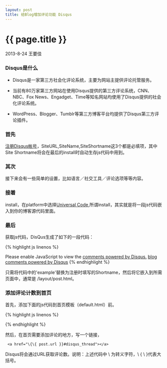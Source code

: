 ```yaml
---
layout: post
title: 给Blog增加评论功能 Disqus
---
```


{{ page.title }}
================

<p class="meta">2013-8-24 王要佳</p>

### Disqus是什么

* Disqus是一家第三方社会化评论系统，主要为网站主提供评论托管服务。

* 当前有80万家第三方网站在使用Disqus提供的第三方评论系统，CNN、NBC、Fox News、Engadget、Time等知名网站均使用了Disqus提供的社会化评论系统。

* WordPress、Blogger、Tumblr等第三方博客平台均提供了Disqus第三方评论插件。


### 首先

<a href="http://disqus.com" target="_blank">注册Disqus帐号</a>，SiteURL,SiteName,SiteShortname这3个都是必填项，其中Site Shortname将会在最后的install时自动生存js代码中用到。

### 其次 

接下来会有一些简单的设置，比如语言／社交工具／评论选项等等内容。

### 接着

install，在platform中选择<a href="http://docs.disqus.com/developers/universal/" target="_blank">Universal Code</a>,所谓install，其实就是将一段js代码嵌入到你的博客源代码里面。

### 最后

获取js代码，DisQus生成了如下的一段代码：

{% highlight js linenos %}
<div id="disqus_thread"></div>
<script type="text/javascript">
    /* * * CONFIGURATION VARIABLES: EDIT BEFORE PASTING INTO YOUR WEBPAGE * * */
    var disqus_shortname = 'example'; // replace example with your forum shortname
    /* * * DON'T EDIT BELOW THIS LINE * * */
    (function() {
        var dsq = document.createElement('script'); dsq.type = 'text/javascript';
        dsq.async = true;
        dsq.src = 'http://' + disqus_shortname + '.disqus.com/embed.js';
        (document.getElementsByTagName('head')[0] || 
        document.getElementsByTagName('body')[0]).appendChild(dsq);
    })();</script>
<noscript>Please enable JavaScript to view the <a href="http://disqus.com/?ref_noscript">
comments powered by Disqus.</a></noscript>
<a href="http://disqus.com" class="dsq-brlink">blog comments powered by <span 
class="logo-disqus">Disqus</span></a>
{% endhighlight %}

只需将代码中的'example'替换为注册时填写的Shortname，然后将它嵌入到所需页面中，通常是 /layout/post.html。


### 添加评论计数到首页

首先，添加下面的js代码到首页模板（default.html）</body>前。

{% highlight js linenos %}
<script type="text/javascript">
  /* * * CONFIGURATION VARIABLES: EDIT BEFORE PASTING INTO YOUR WEBPAGE * * */
  var disqus_shortname = 'example'; // replace example with your forum shortname
  /* * * DON'T EDIT BELOW THIS LINE * * */
  (function () {
      var s = document.createElement('script'); s.async = true;
      s.type = 'text/javascript';
      s.src = 'http://' + disqus_shortname + '.disqus.com/count.js';
      (document.getElementsByTagName('HEAD')[0] || 
      document.getElementsByTagName('BODY')[0]).appendChild(s);
  }());</script>
{% endhighlight %}

然后，在首页需要添加评论的地方，写一个链接，

     <a href="\{\{ post.url }}#disqus_thread"></a>
Disqus将会通过URL获取评论数。说明：上述代码中 \ 为转义字符，\ { \ }代表大括号。



